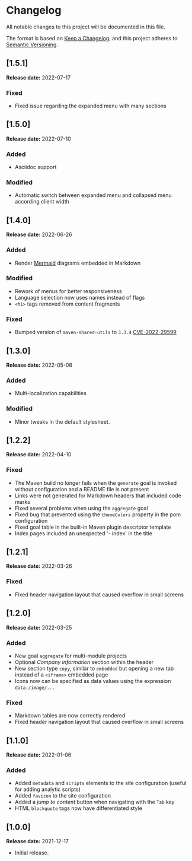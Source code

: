 Changelog
==========================================================================

All notable changes to this project will be documented in this file.


The format is based on [Keep a Changelog][1],
and this project adheres to [Semantic Versioning][2].

[1.5.1]
--------------------------------------------------------------------------
**Release date:** 2022-07-17
### Fixed
- Fixed issue regarding the expanded menu with many sections

[1.5.0]
--------------------------------------------------------------------------
**Release date:** 2022-07-10
### Added
- Asciidoc support
### Modified
- Automatic switch between expanded menu and collapsed menu
according client width



[1.4.0]
--------------------------------------------------------------------------
**Release date:** 2022-06-26
### Added
- Render [Mermaid](https://mermaid-js.github.io/) diagrams embedded in Markdown
### Modified
- Rework of menus for better responsiveness
- Language selection now uses names instead of flags
- `<h1>` tags removed from content fragments
### Fixed
- Bumped version of `maven-shared-utils` to `3.3.4` [CVE-2022-29599](https://nvd.nist.gov/vuln/detail/CVE-2022-29599)


[1.3.0]
--------------------------------------------------------------------------
**Release date:** 2022-05-08
### Added
- Multi-localization capabilities
### Modified
- Minor tweaks in the default stylesheet.



[1.2.2]
--------------------------------------------------------------------------
**Release date:** 2022-04-10
### Fixed
- The Maven build no longer fails when the `generate` goal is invoked without configuration
and a README file is not present
- Links were not generated for Markdown headers that included code marks
- Fixed several problems when using the `aggregate` goal
- Fixed bug that prevented using the `themeColors` property in the pom configuration
- Fixed goal table in the built-in Maven plugin descriptor template
- Index pages included an unexpected '- index' in the title

[1.2.1]
--------------------------------------------------------------------------
**Release date:** 2022-03-26
### Fixed
- Fixed header navigation layout that caused overflow in small screens

[1.2.0]
--------------------------------------------------------------------------
**Release date:** 2022-03-25
### Added
- New goal `aggregate` for multi-module projects
- Optional *Company information* section within the header
- New section type `copy`, similar to `embedded` but opening a new tab instead of a `<iframe>`
embedded page
- Icons now can be specified as data values using the expression `data:/image/...`

### Fixed
- Markdown tables are now correctly rendered
- Fixed header navigation layout that caused overflow in small screens



[1.1.0]
--------------------------------------------------------------------------
**Release date:** 2022-01-06

### Added
- Added `metadata` and `scripts` elements to the site configuration
(useful for adding analytic scripts)
- Added `favicon` to the site configuration
- Added a *jump to content* button when navigating with the `Tab` key
- HTML `blockquote` tags now have differentiated style

[1.0.0] 
--------------------------------------------------------------------------
**Release date:** 2021-12-17

- Initial release.  


[1]: <https://keepachangelog.com>
[2]: <https://semver.org/>